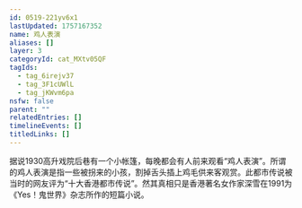 ```yaml
---
id: 0519-221yv6x1
lastUpdated: 1757167352
name: 鸡人表演
aliases: []
layer: 3
categoryId: cat_MXtv05QF
tagIds:
  - tag_6irejv37
  - tag_3F1cUWlL
  - tag_jKWvm6pa
nsfw: false
parent: ""
relatedEntries: []
timelineEvents: []
titledLinks: []
---
```


据说1930高升戏院后巷有一个小帐篷，每晚都会有人前来观看“鸡人表演”。所谓的鸡人表演是指一些被拐来的小孩，割掉舌头插上鸡毛供来客观赏。此都市传说被当时的网友评为“十大香港都市传说”。然其真相只是香港著名女作家深雪在1991为《Yes！鬼世界》杂志所作的短篇小说。